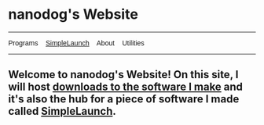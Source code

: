 <h1><span>nanodog&#39;s Website</span></h1>

<hr />
<p><span style="font-family:Lucida Sans Unicode,Lucida Grande,sans-serif">Programs&nbsp;&nbsp;&nbsp; <a href="./simplelaunch">SimpleLaunch</a>&nbsp;&nbsp;&nbsp; About&nbsp;&nbsp;&nbsp; Utilities</span></p>

<hr />
<h2>Welcome to nanodog&#39;s Website! On this site, I will host <a href="./programs">downloads to the software I make</a> and it&#39;s also the hub for a piece of software I made called <a href="./simplelaunch">SimpleLaunch</a>.</h2>
